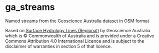 # ga_streams
Named streams from the Geoscience Australia dataset in OSM format

Based on [Surface Hydrology Lines (Regional)](https://pid.geoscience.gov.au/dataset/ga/83107) by Geoscience Australia which is © Commonwealth of Australia and is provided under a Creative Commons Attribution 4.0 International Licence and is subject to the disclaimer of warranties in section 5 of that licence.
